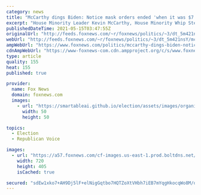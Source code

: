 ```yaml
---
category: news
title: "McCarthy dings Biden: Notice mask orders ended 'when it was $7 in the gas line and they wanted change in news'"
excerpt: "House Minority Leader Kevin McCarthy, House Minority Whip Steve Scalise, and newly-minted House Republican Conference Chairwoman Elise Stefanik joined 'Hannity' on Friday for their first joint interview since Stefanik unseated Rep. Liz Cheney from her leadership post"
publishedDateTime: 2021-05-15T03:47:55Z
originalUrl: "http://feeds.foxnews.com/~r/foxnews/politics/~3/dt_5m421nsY/mccarthy-dings-biden-notice-mask-orders-ended-when-it-was-7-in-the-gas-line-and-they-wanted-change-in-news"
webUrl: "http://feeds.foxnews.com/~r/foxnews/politics/~3/dt_5m421nsY/mccarthy-dings-biden-notice-mask-orders-ended-when-it-was-7-in-the-gas-line-and-they-wanted-change-in-news"
ampWebUrl: "https://www.foxnews.com/politics/mccarthy-dings-biden-notice-mask-orders-ended-when-it-was-7-in-the-gas-line-and-they-wanted-change-in-news.amp"
cdnAmpWebUrl: "https://www-foxnews-com.cdn.ampproject.org/c/s/www.foxnews.com/politics/mccarthy-dings-biden-notice-mask-orders-ended-when-it-was-7-in-the-gas-line-and-they-wanted-change-in-news.amp"
type: article
quality: 155
heat: 155
published: true

provider:
  name: Fox News
  domain: foxnews.com
  images:
    - url: "https://smartableai.github.io/election/assets/images/organizations/foxnews.com-50x50.jpg"
      width: 50
      height: 50

topics:
  - Election
  - Republican Voice

images:
  - url: "https://a57.foxnews.com/cf-images.us-east-1.prod.boltdns.net/v1/static/694940094001/c9cfe18c-5b65-4575-9549-0a79534d10b1/afbb8edd-a5c8-4e93-8fa7-dd4a4048d588/1280x720/match/720/405/image.jpg?ve=1&tl=1"
    width: 720
    height: 405
    isCached: true

secured: "sdEw1xko7+AH9Dj5lF+elNigGqtbo7HQTZoXtVHbh7iEB7mYqgHkocqWo8M/qGGMaRKu81X15aLtP1Wou4ACck58FA+JxXboB9KtlyScDUBCRYwI3d1q1c9zayp4WzdlBSEbD1C+7bwfvlN54IZ7AX7VHd0sO1B23P4rTNedb9bqzRIReP9RpeyFgv4r7mwGmEC/b0dKDKDUd/Y/7E6kj6M6x/ja4JKH31voPz2couzzgunB5bku2Sk3Y6BQoy7AbnboJBzSOJdw8c/lnlHX6v5hqAAPOuYfpGNKh5BUIHMgYTCp6SosnlKdQwwsVVybm7GvmO3CnyO2z6rjoh3KUaFWQzEw2ke0vJXgAn1kUEI=;uX903jurHuC+vA8rfMmMeA=="
---
```


